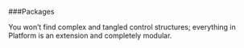 ###Packages

You won’t find complex and tangled control structures; everything in Platform is an extension and completely modular.
